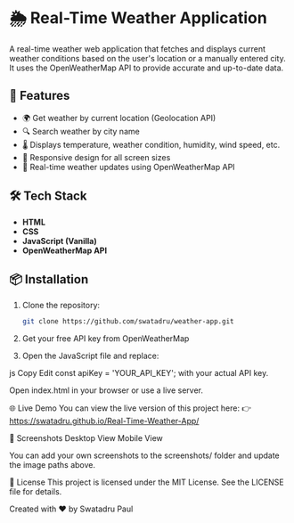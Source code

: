 # 🌦️ Real-Time Weather Application

A real-time weather web application that fetches and displays current weather conditions based on the user's location or a manually entered city. It uses the OpenWeatherMap API to provide accurate and up-to-date data.

## 🚀 Features

- 🌍 Get weather by current location (Geolocation API)
- 🔍 Search weather by city name
- 🌡️ Displays temperature, weather condition, humidity, wind speed, etc.
- 📱 Responsive design for all screen sizes
- 🔄 Real-time weather updates using OpenWeatherMap API

## 🛠️ Tech Stack

- **HTML**
- **CSS**
- **JavaScript (Vanilla)**
- **OpenWeatherMap API**

## 📦 Installation

1. Clone the repository:
   ```bash
   git clone https://github.com/swatadru/weather-app.git

2. Get your free API key from OpenWeatherMap

3. Open the JavaScript file and replace:

js
Copy
Edit
const apiKey = 'YOUR_API_KEY';
with your actual API key.

Open index.html in your browser or use a live server.

🌐 Live Demo
You can view the live version of this project here:
👉 https://swatadru.github.io/Real-Time-Weather-App/

📸 Screenshots
Desktop View	Mobile View

You can add your own screenshots to the screenshots/ folder and update the image paths above.

📝 License
This project is licensed under the MIT License. See the LICENSE file for details.

Created with ❤️ by Swatadru Paul
